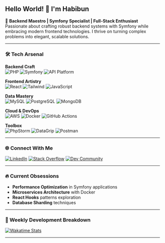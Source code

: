 ## Hello World! 👋 I'm Habibun

🚀 **Backend Maestro | Symfony Specialist | Full-Stack Enthusiast**  
Passionate about crafting robust backend systems with Symfony while embracing modern frontend technologies. I thrive on turning complex problems into elegant, scalable solutions.

---

### 🛠️ Tech Arsenal

**Backend Craft**  
![PHP](https://img.shields.io/badge/PHP-777BB4?logo=php&logoColor=fff&style=flat)
![Symfony](https://img.shields.io/badge/Symfony-111?logo=symfony&logoColor=fff&style=flat)
![API Platform](https://img.shields.io/badge/API_Platform-2A8FBD?logo=api&logoColor=fff&style=flat)

**Frontend Artistry**  
![React](https://img.shields.io/badge/React-61DAFB?logo=react&logoColor=000&style=flat)
![Tailwind](https://img.shields.io/badge/Tailwind-38B2AC?logo=tailwind-css&logoColor=fff&style=flat)
![JavaScript](https://img.shields.io/badge/JavaScript-F7DF1E?logo=javascript&logoColor=000&style=flat)

**Data Mastery**  
![MySQL](https://img.shields.io/badge/MySQL-4479A1?logo=mysql&logoColor=fff&style=flat)
![PostgreSQL](https://img.shields.io/badge/PostgreSQL-4169E1?logo=postgresql&logoColor=fff&style=flat)
![MongoDB](https://img.shields.io/badge/MongoDB-47A248?logo=mongodb&logoColor=fff&style=flat)

**Cloud & DevOps**  
![AWS](https://img.shields.io/badge/AWS-232F3E?logo=amazon-aws&logoColor=fff&style=flat)
![Docker](https://img.shields.io/badge/Docker-2496ED?logo=docker&logoColor=fff&style=flat)
![GitHub Actions](https://img.shields.io/badge/GHA-2088FF?logo=github-actions&logoColor=fff&style=flat)

**Toolbox**  
![PhpStorm](https://img.shields.io/badge/PhpStorm-000?logo=phpstorm&logoColor=fff&style=flat)
![DataGrip](https://img.shields.io/badge/DataGrip-000?logo=datagrip&logoColor=fff&style=flat)
![Postman](https://img.shields.io/badge/Postman-FF6C37?logo=postman&logoColor=fff&style=flat)



---

### 🌐 Connect With Me

[![LinkedIn](https://img.shields.io/badge/LinkedIn-Habibun-0077B5?logo=linkedin&style=flat)](https://linkedin.com/in/habibun)
[![Stack Overflow](https://img.shields.io/badge/Stack_Overflow-2986944-FE7A16?logo=stack-overflow&style=flat)](https://stackoverflow.com/users/2986944)
[![Dev Community](https://img.shields.io/badge/Dev.to-Habibun-0A0A0A?logo=dev.to&style=flat)](https://dev.to/habibun)

---

### 🔥 Current Obsessions

- **Performance Optimization** in Symfony applications
- **Microservices Architecture** with Docker
- **React Hooks** patterns exploration
- **Database Sharding** techniques


---

### 📆 Weekly Development Breakdown

[![Wakatime Stats](https://github-readme-stats.vercel.app/api/wakatime?username=habibun&layout=compact&theme=vue-dark&hide_border=true)](https://wakatime.com/@habibun)

---
